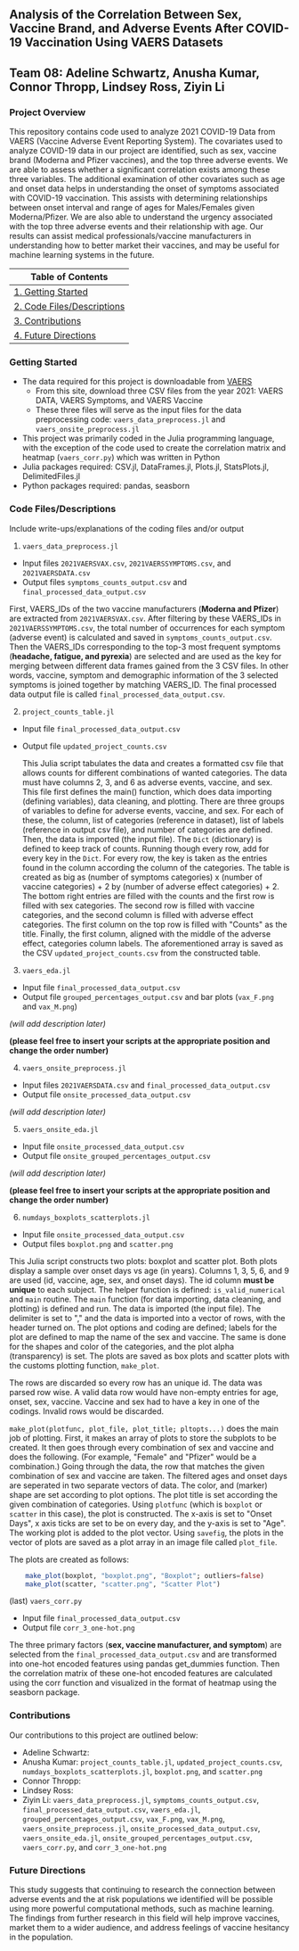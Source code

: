 ## Analysis of the Correlation Between Sex, Vaccine Brand, and Adverse Events After COVID-19 Vaccination Using VAERS Datasets
## Team 08: Adeline Schwartz, Anusha Kumar, Connor Thropp, Lindsey Ross, Ziyin Li

### Project Overview
This repository contains code used to analyze 2021 COVID-19 Data from VAERS (Vaccine Adverse Event Reporting System). The covariates used to analyze COVID-19 data in our project are identified, such as sex, vaccine brand (Moderna and Pfizer vaccines), and the top three adverse events. We are able to assess whether a significant correlation exists among these three variables. The additional examination of other covariates such as age and onset data helps in understanding the onset of symptoms associated with COVID-19 vaccination. This assists with determining relationships between onset interval and range of ages for Males/Females given Moderna/Pfizer. We are also able to understand the urgency associated with the top three adverse events and their relationship with age. Our results can assist medical professionals/vaccine manufacturers in understanding how to better market their vaccines, and may be useful for machine learning systems in the future.


| Table of Contents |
| ----------------- |
| [1. Getting Started](#getting-started) |
| [2. Code Files/Descriptions](#code-filesdescriptions) |
| [3. Contributions](#contributions) |
| [4. Future Directions](#future-directions) |

### Getting Started
- The data required for this project is downloadable from [VAERS](https://vaers.hhs.gov/data/datasets.html)
  - From this site, download three CSV files from the year 2021: VAERS DATA, VAERS Symptoms, and VAERS Vaccine
  - These three files will serve as the input files for the data preprocessing code: `vaers_data_preprocess.jl` and `vaers_onsite_preprocess.jl`
- This project was primarily coded in the Julia programming language, with the exception of the code used to create the correlation matrix and heatmap (`vaers_corr.py`) which was written in Python
- Julia packages required: CSV.jl, DataFrames.jl, Plots.jl, StatsPlots.jl, DelimitedFiles.jl
- Python packages required: pandas, seasborn

### Code Files/Descriptions

Include write-ups/explanations of the coding files and/or output

1. `vaers_data_preprocess.jl` 

- Input files `2021VAERSVAX.csv`, `2021VAERSSYMPTOMS.csv`, and `2021VAERSDATA.csv`
- Output files `symptoms_counts_output.csv` and `final_processed_data_output.csv`

First, VAERS_IDs of the two vaccine manufacturers (**Moderna and Pfizer**) are extracted from `2021VAERSVAX.csv`. After filtering by these VAERS_IDs in `2021VAERSSYMPTOMS.csv`, the total number of occurrences for each symptom (adverse event) is calculated and saved in `symptoms_counts_output.csv`. Then the VAERS_IDs corresponding to the top-3 most frequent symptoms (**headache, fatigue, and pyrexia**) are selected and are used as the key for merging between different data frames gained from the 3 CSV files. In other words, vaccine, symptom and demographic information of the 3 selected symptoms is joined together by matching VAERS_ID. The final processed data output file is called `final_processed_data_output.csv`.


2. `project_counts_table.jl`

- Input file `final_processed_data_output.csv`
- Output file `updated_project_counts.csv`

  This Julia script tabulates the data and creates a formatted csv file that allows counts for different combinations of wanted categories. The data must have columns 2, 3, and 6 as adverse events, vaccine, and sex. This file first defines the main() function, which does data importing (defining variables), data cleaning, and plotting. There are three groups of variables to define for adverse events, vaccine, and sex. For each of these, the column, list of categories (reference in dataset), list of labels (reference in output csv file), and number of categories are defined. Then, the data is imported (the input file). The `Dict` (dictionary) is defined to keep track of counts. Running though every row, add for every key in the `Dict`. For every row, the key is taken as the entries found in the column according the column of the categories. The table is created as big as (number of symptoms categories) x (number of vaccine categories) + 2 by (number of adverse effect categories) + 2. The bottom right entries are filled with the counts and the first row is filled with sex categories. The second row is filled with vaccine categories, and the second column is filled with adverse effect categories. The first column on the top row is filled with "Counts" as the title. Finally, the first column, aligned with the middle of the adverse effect, categories column labels. The aforementioned array is saved as the CSV `updated_project_counts.csv` from the constructed table.

3. `vaers_eda.jl`

- Input file `final_processed_data_output.csv`
- Output file `grouped_percentages_output.csv` and bar plots (`vax_F.png` and `vax_M.png`)

*(will add description later)*

**(please feel free to insert your scripts at the appropriate position and change the order number)**

4. `vaers_onsite_preprocess.jl`

- Input files `2021VAERSDATA.csv` and `final_processed_data_output.csv`
- Output file `onsite_processed_data_output.csv`

*(will add description later)*

5. `vaers_onsite_eda.jl`

- Input file `onsite_processed_data_output.csv`
- Output file `onsite_grouped_percentages_output.csv`

*(will add description later)*

**(please feel free to insert your scripts at the appropriate position and change the order number)**

6. `numdays_boxplots_scatterplots.jl`

- Input file `onsite_processed_data_output.csv`
- Output files `boxplot.png` and `scatter.png`

This Julia script constructs two plots: boxplot and scatter plot. Both plots display a sample over onset days vs age (in years). Columns 1, 3, 5, 6, and 9 are used (id, vaccine, age, sex, and onset days). The id column **must be unique** to each subject. The helper function is defined: `is_valid_numerical` and `main` routine. The `main` function (for data importing, data cleaning, and plotting) is defined and run. The data is imported (the input file). The delimiter is set to "," and the data is imported into a vector of rows, with the header turned on. The plot options and coding are defined; labels for the plot are defined to map the name of the sex and vaccine. The same is done for the shapes and color of the categories, and the plot alpha (transparency) is set. The plots are saved as box plots and scatter plots with the customs plotting function, `make_plot`. 

The rows are discarded so every row has an unique id. The data was parsed row wise. A valid data row would have non-empty entries for age, onset, sex, vaccine. Vaccine and sex had to have a key in one of the codings. Invalid rows would be discarded.

`make_plot(plotfunc, plot_file, plot_title; pltopts...)` does the main job of plotting. First, it makes an array of plots to store the subplots to be created. It then goes through every combination of sex and vaccine and does the following. (For example, "Female" and "Pfizer" would be a combination.) Going through the data, the row that matches the given combination of sex and vaccine are taken. The filtered ages and onset days are seperated in two separate vectors of data. The color, and (marker) shape are set according to plot options. The plot title is set according the given combination of categories. Using `plotfunc` (which is `boxplot` or `scatter` in this case), the plot is constructed. The x-axis is set to "Onset Days", x axis ticks are set to be on every day, and the y-axis is set to "Age". The working plot is added to the plot vector. Using `savefig`, the plots  in the vector of plots are saved as a plot array in an image file called `plot_file`.

The plots are created as follows:

```julia
    make_plot(boxplot, "boxplot.png", "Boxplot"; outliers=false)
    make_plot(scatter, "scatter.png", "Scatter Plot")
```






(last) `vaers_corr.py`

- Input file `final_processed_data_output.csv`
- Output file `corr_3_one-hot.png`

The three primary factors (**sex, vaccine manufacturer, and symptom**) are selected from the `final_processed_data_output.csv` and are transformed into one-hot encoded features using pandas get_dummies function. Then the correlation matrix of these one-hot encoded features are calculated using the corr function and visualized in the format of heatmap using the seasborn package.


### Contributions
Our contributions to this project are outlined below:

- Adeline Schwartz:
- Anusha Kumar: `project_counts_table.jl`, `updated_project_counts.csv`, `numdays_boxplots_scatterplots.jl`, `boxplot.png`, and `scatter.png`
- Connor Thropp:
- Lindsey Ross:
- Ziyin Li: `vaers_data_preprocess.jl`, `symptoms_counts_output.csv`, `final_processed_data_output.csv`, `vaers_eda.jl`, `grouped_percentages_output.csv`, `vax_F.png`, `vax_M.png`, `vaers_onsite_preprocess.jl`, `onsite_processed_data_output.csv`, `vaers_onsite_eda.jl`, `onsite_grouped_percentages_output.csv`, `vaers_corr.py`, and `corr_3_one-hot.png`

### Future Directions
This study suggests that continuing to research the connection between adverse events and the at risk populations we identified will be possible using more powerful computational methods, such as machine learning. The findings from further research in this field will help improve vaccines, market them to a wider audience, and address feelings of vaccine hesitancy in the population.

